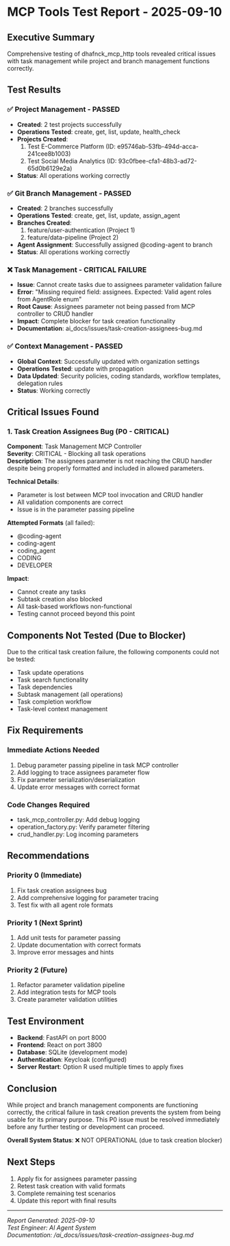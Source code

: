 # MCP Tools Test Report - 2025-09-10

## Executive Summary
Comprehensive testing of dhafnck_mcp_http tools revealed critical issues with task management while project and branch management functions correctly.

## Test Results

### ✅ Project Management - PASSED
- **Created**: 2 test projects successfully
- **Operations Tested**: create, get, list, update, health_check
- **Projects Created**:
  1. Test E-Commerce Platform (ID: e95746ab-53fb-494d-acca-241cee8b1003)
  2. Test Social Media Analytics (ID: 93c0fbee-cfa1-48b3-ad72-65d0b6129e2a)
- **Status**: All operations working correctly

### ✅ Git Branch Management - PASSED
- **Created**: 2 branches successfully
- **Operations Tested**: create, get, list, update, assign_agent
- **Branches Created**:
  1. feature/user-authentication (Project 1)
  2. feature/data-pipeline (Project 2)
- **Agent Assignment**: Successfully assigned @coding-agent to branch
- **Status**: All operations working correctly

### ❌ Task Management - CRITICAL FAILURE
- **Issue**: Cannot create tasks due to assignees parameter validation failure
- **Error**: "Missing required field: assignees. Expected: Valid agent roles from AgentRole enum"
- **Root Cause**: Assignees parameter not being passed from MCP controller to CRUD handler
- **Impact**: Complete blocker for task creation functionality
- **Documentation**: ai_docs/issues/task-creation-assignees-bug.md

### ✅ Context Management - PASSED
- **Global Context**: Successfully updated with organization settings
- **Operations Tested**: update with propagation
- **Data Updated**: Security policies, coding standards, workflow templates, delegation rules
- **Status**: Working correctly

## Critical Issues Found

### 1. Task Creation Assignees Bug (P0 - CRITICAL)
**Component**: Task Management MCP Controller  
**Severity**: CRITICAL - Blocking all task operations  
**Description**: The assignees parameter is not reaching the CRUD handler despite being properly formatted and included in allowed parameters.

**Technical Details**:
- Parameter is lost between MCP tool invocation and CRUD handler
- All validation components are correct
- Issue is in the parameter passing pipeline

**Attempted Formats** (all failed):
- @coding-agent
- coding-agent
- coding_agent
- CODING
- DEVELOPER

**Impact**:
- Cannot create any tasks
- Subtask creation also blocked
- All task-based workflows non-functional
- Testing cannot proceed beyond this point

## Components Not Tested (Due to Blocker)

Due to the critical task creation failure, the following components could not be tested:
- Task update operations
- Task search functionality
- Task dependencies
- Subtask management (all operations)
- Task completion workflow
- Task-level context management

## Fix Requirements

### Immediate Actions Needed
1. Debug parameter passing pipeline in task MCP controller
2. Add logging to trace assignees parameter flow
3. Fix parameter serialization/deserialization
4. Update error messages with correct format

### Code Changes Required
- task_mcp_controller.py: Add debug logging
- operation_factory.py: Verify parameter filtering
- crud_handler.py: Log incoming parameters

## Recommendations

### Priority 0 (Immediate)
1. Fix task creation assignees bug
2. Add comprehensive logging for parameter tracing
3. Test fix with all agent role formats

### Priority 1 (Next Sprint)
1. Add unit tests for parameter passing
2. Update documentation with correct formats
3. Improve error messages and hints

### Priority 2 (Future)
1. Refactor parameter validation pipeline
2. Add integration tests for MCP tools
3. Create parameter validation utilities

## Test Environment
- **Backend**: FastAPI on port 8000
- **Frontend**: React on port 3800
- **Database**: SQLite (development mode)
- **Authentication**: Keycloak (configured)
- **Server Restart**: Option R used multiple times to apply fixes

## Conclusion

While project and branch management components are functioning correctly, the critical failure in task creation prevents the system from being usable for its primary purpose. This P0 issue must be resolved immediately before any further testing or development can proceed.

**Overall System Status**: ❌ NOT OPERATIONAL (due to task creation blocker)

## Next Steps
1. Apply fix for assignees parameter passing
2. Retest task creation with valid formats
3. Complete remaining test scenarios
4. Update this report with final results

---
*Report Generated: 2025-09-10*  
*Test Engineer: AI Agent System*  
*Documentation: /ai_docs/issues/task-creation-assignees-bug.md*